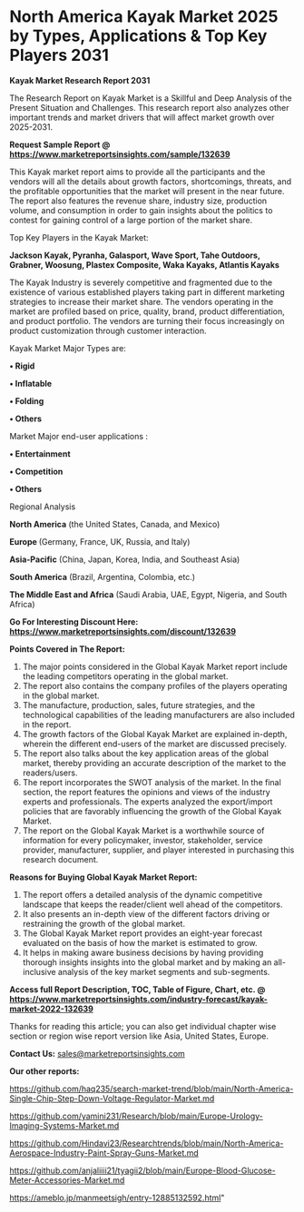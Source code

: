 # North America Kayak Market 2025 by Types, Applications & Top Key Players 2031

<strong>Kayak Market Research Report 2031</strong>

The Research Report on Kayak Market is a Skillful and Deep Analysis of the Present Situation and Challenges. This research report also analyzes other important trends and market drivers that will affect market growth over 2025-2031.

<strong>Request Sample Report @ <a href=https://www.marketreportsinsights.com/sample/132639>https://www.marketreportsinsights.com/sample/132639</a></strong>

This Kayak market report aims to provide all the participants and the vendors will all the details about growth factors, shortcomings, threats, and the profitable opportunities that the market will present in the near future. The report also features the revenue share, industry size, production volume, and consumption in order to gain insights about the politics to contest for gaining control of a large portion of the market share.

Top Key Players in the Kayak Market:

<strong>Jackson Kayak, Pyranha, Galasport, Wave Sport, Tahe Outdoors, Grabner, Woosung, Plastex Composite, Waka Kayaks, Atlantis Kayaks</strong>

The Kayak Industry is severely competitive and fragmented due to the existence of various established players taking part in different marketing strategies to increase their market share. The vendors operating in the market are profiled based on price, quality, brand, product differentiation, and product portfolio. The vendors are turning their focus increasingly on product customization through customer interaction.

Kayak Market Major Types are:

<strong>• Rigid

• Inflatable

• Folding

• Others</strong>

Market Major end-user applications :

<strong>• Entertainment

• Competition

• Others</strong>

Regional Analysis

</u><strong><b>North America</b></strong> (the United States, Canada, and Mexico)

<strong><b>Europe </b></strong>(Germany, France, UK, Russia, and Italy)

<strong><b>Asia-Pacific</b></strong> (China, Japan, Korea, India, and Southeast Asia)

<strong><b>South America</b></strong> (Brazil, Argentina, Colombia, etc.)

<strong><b>The Middle East and Africa</b></strong> (Saudi Arabia, UAE, Egypt, Nigeria, and South Africa)

<strong>Go For Interesting Discount Here: <a href=https://www.marketreportsinsights.com/discount/132639>https://www.marketreportsinsights.com/discount/132639</a></strong>

<strong>Points Covered in The Report:</strong>
<ol>
  <li>The major points considered in the Global Kayak Market report include the leading competitors operating in the global market.</li>
  <li>The report also contains the company profiles of the players operating in the global market.</li>
  <li>The manufacture, production, sales, future strategies, and the technological capabilities of the leading manufacturers are also included in the report.</li>
  <li>The growth factors of the Global Kayak Market are explained in-depth, wherein the different end-users of the market are discussed precisely.</li>
  <li>The report also talks about the key application areas of the global market, thereby providing an accurate description of the market to the readers/users.</li>
  <li>The report incorporates the SWOT analysis of the market. In the final section, the report features the opinions and views of the industry experts and professionals. The experts analyzed the export/import policies that are favorably influencing the growth of the Global Kayak Market.</li>
  <li>The report on the Global Kayak Market is a worthwhile source of information for every policymaker, investor, stakeholder, service provider, manufacturer, supplier, and player interested in purchasing this research document.</li>
</ol>
<strong>Reasons for Buying Global Kayak Market Report:</strong>

<ol>
  <li>The report offers a detailed analysis of the dynamic competitive landscape that keeps the reader/client well ahead of the competitors.</li>
  <li>It also presents an in-depth view of the different factors driving or restraining the growth of the global market.</li>
  <li>The Global Kayak Market report provides an eight-year forecast evaluated on the basis of how the market is estimated to grow.</li>
  <li>It helps in making aware business decisions by having providing thorough insights insights into the global market and by making an all-inclusive analysis of the key market segments and sub-segments.</li>
</ol>
<strong>Access full Report Description, TOC, Table of Figure, Chart, etc. @ <a href=https://www.marketreportsinsights.com/industry-forecast/kayak-market-2022-132639>https://www.marketreportsinsights.com/industry-forecast/kayak-market-2022-132639</a></strong>


Thanks for reading this article; you can also get individual chapter wise section or region wise report version like Asia, United States, Europe.

<strong>Contact Us:</strong>
sales@marketreportsinsights.com

<strong>Our other reports:</strong>

<a href=https://github.com/haq235/search-market-trend/blob/main/North-America-Single-Chip-Step-Down-Voltage-Regulator-Market.md>https://github.com/haq235/search-market-trend/blob/main/North-America-Single-Chip-Step-Down-Voltage-Regulator-Market.md</a>

<a href=https://github.com/yamini231/Research/blob/main/Europe-Urology-Imaging-Systems-Market.md>https://github.com/yamini231/Research/blob/main/Europe-Urology-Imaging-Systems-Market.md</a>

<a href=https://github.com/Hindavi23/Researchtrends/blob/main/North-America-Aerospace-Industry-Paint-Spray-Guns-Market.md>https://github.com/Hindavi23/Researchtrends/blob/main/North-America-Aerospace-Industry-Paint-Spray-Guns-Market.md</a>

<a href=https://github.com/anjaliiii21/tyagii2/blob/main/Europe-Blood-Glucose-Meter-Accessories-Market.md>https://github.com/anjaliiii21/tyagii2/blob/main/Europe-Blood-Glucose-Meter-Accessories-Market.md</a>

<a href=https://ameblo.jp/manmeetsigh/entry-12885132592.html>https://ameblo.jp/manmeetsigh/entry-12885132592.html</a>"
